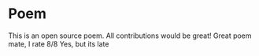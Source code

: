 # Poem
This is an open source poem. All contributions would be great!
Great poem mate, I rate 8/8
Yes, but its late

